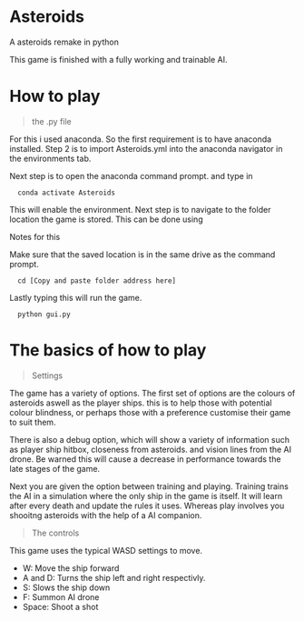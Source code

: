 # Asteroids
A asteroids remake in python

This game is finished with a fully working and trainable AI.

# How to play

> the .py file

For this i used anaconda. So the first requirement is to have anaconda installed.
Step 2 is to import Asteroids.yml into the anaconda navigator in the environments tab.

Next step is to open the anaconda command prompt. and type in 
```
  conda activate Asteroids
```
This will enable the environment.
Next step is to navigate to the folder location the game is stored.
This can be done using 

Notes for this

Make sure that the saved location is in the same drive as the command prompt. 
```
  cd [Copy and paste folder address here]
```

Lastly typing this will run the game.

```
  python gui.py
```

# The basics of how to play
> Settings

The game has a variety of options. 
The first set of options are the colours of asteroids aswell as the player ships. this is to help those with potential colour blindness, or perhaps those with a preference customise their game to suit them.

There is also a debug option, which will show a variety of information such as player ship hitbox, closeness from asteroids. and vision lines from the AI drone. Be warned this will cause a decrease in performance towards the late stages of the game.

Next you are given the option between training and playing. Training trains the AI in a simulation where the only ship in the game is itself. It will learn after every death and update the rules it uses.
Whereas play involves you shooitng asteroids with the help of a AI companion.

> The controls

This game uses the typical WASD settings to move.

- W: Move the ship forward
- A and D: Turns the ship left and right respectivly.
- S: Slows the ship down
- F: Summon AI drone
- Space: Shoot a shot
